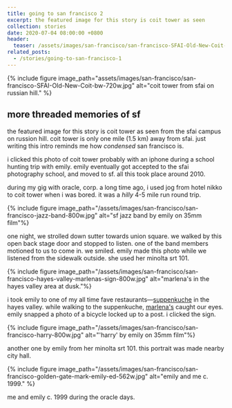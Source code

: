 ```yaml
---
title: going to san francisco 2
excerpt: the featured image for this story is coit tower as seen
collection: stories
date: 2020-07-04 08:00:00 +0800
header:
  teaser: /assets/images/san-francisco/san-francisco-SFAI-Old-New-Coit-bw-300w.jpg
related_posts:
  - /stories/going-to-san-francisco-1
---
```


{% include figure image_path="assets/images/san-francisco/san-francisco-SFAI-Old-New-Coit-bw-720w.jpg" alt="coit tower from sfai on russian hill." %}

## more threaded memories of sf

the featured image for this story is coit tower as seen from the sfai campus on russion hill. coit tower is only one mile (1.5 km) away from sfai. just writing this intro reminds me how _condensed_ san francisco is.

i clicked this photo of coit tower probably with an iphone during a school hunting trip with emily. emily eventually got accepted to the sfai photography school, and moved to sf. all this took place around 2010.

during my gig with oracle, corp. a long time ago, i used jog from hotel nikko to coit tower when i was bored. it was a _hilly_ 4-5 mile run round trip.

{% include figure image_path="/assets/images/san-francisco/san-francisco-jazz-band-800w.jpg" alt="sf jazz band by emily on 35mm film"%}

one night, we strolled down sutter towards union square. we walked by this open back stage door and stopped to listen. one of the band members motioned to us to come in. we smiled. emily made this photo while we listened from the sidewalk outside. she used her minolta srt 101. 

{% include figure image_path="/assets/images/san-francisco/san-francisco-hayes-valley-marlenas-sign-800w.jpg" alt="marlena's in the hayes valley area at dusk."%}

i took emily to one of my all time fave restaurants&mdash;[suppenkuche](https://www.suppenkuche.com/) in the hayes valley. while walking to the suppenkuche, [marlena's](https://www.kalw.org/post/marlenas-curtain-call-documentary-remembering-hayes-valley-gay-bar-and-community-hub#stream/0) caught our eyes. emily snapped a photo of a bicycle locked up to a post. i clicked the sign.

{% include figure image_path="/assets/images/san-francisco/san-francisco-harry-800w.jpg" alt="'harry' by emily on 35mm film"%}

another one by emily from her minolta srt 101. this portrait was made nearby city hall.

{% include figure image_path="/assets/images/san-francisco/san-francisco-golden-gate-mark-emily-ed-562w.jpg" alt="emily and me c. 1999." %}

me and emily c. 1999 during the oracle days.
